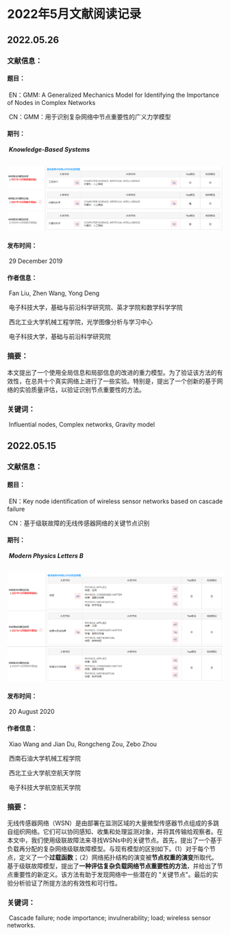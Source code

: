 # 2022年5月文献阅读记录

## 2022.05.26

### 文献信息：

#### 	题目：

​		EN：GMM: A Generalized Mechanics Model for Identifying the Importance of Nodes in Complex Networks

​		CN：GMM：用于识别复杂网络中节点重要性的广义力学模型

#### 	期刊：

​		***Knowledge-Based Systems***

​		![期刊信息](./GMM%20-%20A%20generalized%20mechanics%20model%20for%20identifying%20the%20importance%20of%20nodes%20in%20complex%20networks/sci.png)

#### 	发布时间：

​		29 December 2019 

#### 	作者信息：

​		Fan Liu, Zhen Wang, Yong Deng

​		电子科技大学，基础与前沿科学研究院、英才学院和数学科学学院

​		西北工业大学机械工程学院，光学图像分析与学习中心

​		电子科技大学，基础与前沿科学研究院

### 摘要：

​	本文提出了一个使用全局信息和局部信息的改进的重力模型。为了验证该方法的有效性，在总共十个真实网络上进行了一些实验。特别是，提出了一个创新的基于网络的实验质量评估，以验证识别节点重要性的方法。

### 关键词：

​	Influential nodes, Complex networks, Gravity model

## 2022.05.15

### 文献信息：

#### 	题目：

​		EN：Key node identification of wireless sensor networks based on cascade failure

​		CN：基于级联故障的无线传感器网络的关键节点识别

#### 	期刊：

​		***Modern Physics Letters B***

​		![期刊信息](./Key%20node%20identification%20of%20wireless%20sensor%20networks%20based%20on%20cascade%20failure/sci.png)

#### 	发布时间：

​		20 August 2020

#### 	作者信息：

​		Xiao Wang and Jian Du, Rongcheng Zou, Zebo Zhou

​		西南石油大学机械工程学院

​		西北工业大学航空航天学院

​		电子科技大学航空航天学院

### 摘要：

​	无线传感器网络（WSN）是由部署在监测区域的大量微型传感器节点组成的多跳自组织网络。它们可以协同感知、收集和处理监测对象，并将其传输给观察者。在本文中，我们使用级联故障法来寻找WSNs中的关键节点。首先，提出了一个基于负载再分配的复杂网络级联故障模型。与现有模型的区别如下。(1）对于每个节点，定义了一个**过载函数**；（2）网络拓扑结构的演变被**节点权重的演变**所取代。基于级联故障模型，提出了**一种评估复杂负载网络节点重要性的方法**，并给出了节点重要性的新定义。该方法有助于发现网络中一些潜在的 "关键节点"。最后的实验分析验证了所提方法的有效性和可行性。

### 关键词：

​	Cascade failure; node importance; invulnerability; load; wireless sensor networks.

